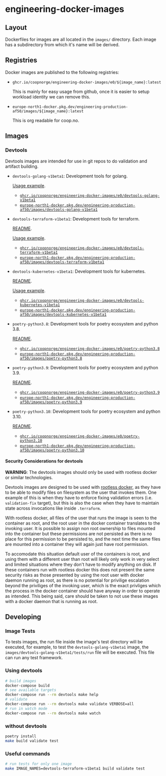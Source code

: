 # engineering-docker-images

## Layout

Dockerfiles for images are all located in the `images/` directory. Each image
has a subdirectory from which it's name will be derived.

## Registries

Docker images are published to the following registries:

- `ghcr.io/coopnorge/engineering-docker-images/e0/${image_name}:latest`

  This is mainly for easy usage from github, once it is easier to setup workload identity we can remove this.


- `europe-north1-docker.pkg.dev/engineering-production-af50/images/${image_name}:latest`

  This is org readable for coop.no.

## Images

### Devtools

Devtools images are intended for use in git repos to do validation and artifact building.

- `devtools-golang-v1beta1`: Development tools for golang.

  [Usage example](./images/devtools-golang-v1beta1/tests/prototype/).

  - [`ghcr.io/coopnorge/engineering-docker-images/e0/devtools-golang-v1beta1`](https://github.com/coopnorge/engineering-docker-images/pkgs/container/engineering-docker-images%2Fe0%2Fdevtools-golang-v1beta1)
  - [`europe-north1-docker.pkg.dev/engineering-production-af50/images/devtools-golang-v1beta1`](https://console.cloud.google.com/artifacts/docker/engineering-production-af50/europe-north1/images/devtools-golang-v1beta1)

- `devtools-terraform-v1beta1`: Development tools for terraform.

  [README](./images/devtools-terraform-v1beta1/README.md).

  [Usage example](./images/devtools-terraform-v1beta1/tests/prototype/).

  - [`ghcr.io/coopnorge/engineering-docker-images/e0/devtools-terraform-v1beta1`](https://github.com/coopnorge/engineering-docker-images/pkgs/container/engineering-docker-images%2Fe0%2Fdevtools-terraform-v1beta1)
  - [`europe-north1-docker.pkg.dev/engineering-production-af50/images/devtools-terraform-v1beta1`](https://console.cloud.google.com/artifacts/docker/engineering-production-af50/europe-north1/images/devtools-terraform-v1beta1)


- `devtools-kubernetes-v1beta1`: Development tools for kubernetes.

  [README](./images/devtools-kubernetes-v1beta1/README.md).

  [Usage example](./images/devtools-kubernetes-v1beta1/tests/prototype/).

  - [`ghcr.io/coopnorge/engineering-docker-images/e0/devtools-kubernetes-v1beta1`](https://github.com/coopnorge/engineering-docker-images/pkgs/container/engineering-docker-images%2Fe0%2Fdevtools-kubernetes-v1beta1)
  - [`europe-north1-docker.pkg.dev/engineering-production-af50/images/devtools-kubernetes-v1beta1`](https://console.cloud.google.com/artifacts/docker/engineering-production-af50/europe-north1/images/devtools-kubernetes-v1beta1)

- `poetry-python3.8`: Development tools for poetry ecosystem and python 3.8.

  [README](./images/poetry-python3.8/README.md).

  - [`ghcr.io/coopnorge/engineering-docker-images/e0/poetry-python3.8`](https://github.com/coopnorge/engineering-docker-images/pkgs/container/engineering-docker-images%2Fe0%2Fpoetry-python3.8)
  - [`europe-north1-docker.pkg.dev/engineering-production-af50/images/poetry-python3.8`](https://console.cloud.google.com/artifacts/docker/engineering-production-af50/europe-north1/images/poetry-python3.8)

- `poetry-python3.9`: Development tools for poetry ecosystem and python 3.9.

  [README](./images/poetry-python3.9/README.md).

  - [`ghcr.io/coopnorge/engineering-docker-images/e0/poetry-python3.9`](https://github.com/coopnorge/engineering-docker-images/pkgs/container/engineering-docker-images%2Fe0%2Fpoetry-python3.9)
  - [`europe-north1-docker.pkg.dev/engineering-production-af50/images/poetry-python3.9`](https://console.cloud.google.com/artifacts/docker/engineering-production-af50/europe-north1/images/poetry-python3.9)

- `poetry-python3.10`: Development tools for poetry ecosystem and python 3.10.

  [README](./images/poetry-python3.10/README.md).

  - [`ghcr.io/coopnorge/engineering-docker-images/e0/poetry-python3.10`](https://github.com/coopnorge/engineering-docker-images/pkgs/container/engineering-docker-images%2Fe0%2Fpoetry-python3.10)
  - [`europe-north1-docker.pkg.dev/engineering-production-af50/images/poetry-python3.10`](https://console.cloud.google.com/artifacts/docker/engineering-production-af50/europe-north1/images/poetry-python3.10)

#### Security Considerations for devtools

**WARNING**: The devtools images should only be used with rootless docker or
similar technologies.

Devtools images are designed to be used with [rootless
docker](https://docs.docker.com/engine/security/rootless/), as they have to be
able to modify files on filesystem as the user that invokes them. One example
of this is when they have to enforce fixing validation errors (i.e.
`validation-fix` target), but this is also the case when they have to maintain
state across invocations like inside `.terraform`.

With rootless docker, all files of the user that runs the image is seen to the
container as root, and the root user in the docker container translates to the
invoking user. It is possible to assign non root ownership to files mounted
into the container but these permissions are not persisted as there is no place
for this permission to be persisted to, and the next time the same files are
mounted into a container they will again just have root permission.

To accomodate this situation default user of the containers is root, and using
them with a different user than root will likely only work in very select and
limited situations where they don't have to modify anything on disk. If these
containers run with rootless docker this  does not present the same security
risks as those presented by using the root user with docker daemon running as
root, as there is no potential for privilige escalation beyond the priviliges
of the invoking user, which is the exact privliges which the process in the
docker container should have anyway in order to operate as intended. This being
said, care should be taken to not use these images with a docker daemon that is
running as root.

## Developing

### Image Tests

To tests images, the run file inside the image's test directory will be
executed, for example, to test the `devtools-golang-v1beta1` image, the
`images/devtools-golang-v1beta1/tests/run` file will be executed. This file can
run any test framework.

### Using devtools

```bash
# build images
docker-compose build
# see available targets
docker-compose run --rm devtools make help
# validate
docker-compose run --rm devtools make validate VERBOSE=all
# run in watch mode
docker-compose run --rm devtools make watch
```

### without devtools

```bash
poetry install
make build validate test
```

### Useful commands

```bash
# run tests for only one image
make IMAGE_NAMES=devtools-terraform-v1beta1 build validate test
```
